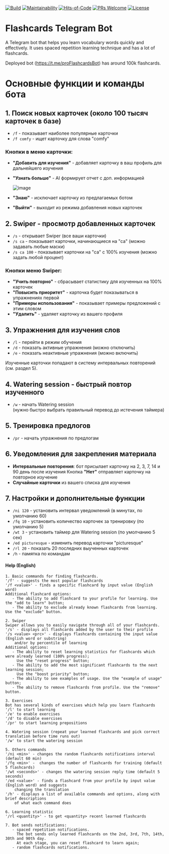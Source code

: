 [![Build](https://github.com/OlegCheban/Flashcards/actions/workflows/mvn.yml/badge.svg)](https://github.com/OlegCheban/Flashcards/actions/workflows/mvn.yml)
[![Maintainability](https://api.codeclimate.com/v1/badges/f2d9a17907b5cfa0500a/maintainability)](https://codeclimate.com/github/OlegCheban/Flashcards/maintainability)
[![Hits-of-Code](https://hitsofcode.com/github/olegcheban/flashcards?branch=master&label=Hits-of-Code)](https://hitsofcode.com/github/olegcheban/flashcards/view?branch=master&label=Hits-of-Code)
[![PRs Welcome](https://img.shields.io/badge/PRs-welcome-brightgreen.svg?style=flat-square)](https://makeapullrequest.com)
[![License](https://img.shields.io/badge/license-MIT-green.svg)](https://github.com/OlegCheban/Flashcards/blob/master/LICENSE)

# Flashcards Telegram Bot
A Telegram bot that helps you learn vocabulary words quickly and effectively. It uses spaced repetition learning technique and has a lot of flashcards.

Deployed bot (https://t.me/proFlashcardsBot) has around 100k flashcards.

# Основные функции и команды бота

## 1. Поиск новых карточек (около 100 тысяч карточек в базе)

- `/f` - показывает наиболее популярные карточки
- `/f comfy` - ищет карточку для слова "comfy"

### Кнопки в меню карточки:
- **"Добавить для изучения"** - добавляет карточку в ваш профиль для дальнейшего изучения
- **"Узнать больше"** - AI формирует отчет с доп. информацией

  ![image](https://github.com/user-attachments/assets/04ce5a28-1b40-4f94-bccb-c5547b0720b5)

- **"Знаю"** - исключает карточку из предлагаемых ботом
- **"Выйти"** - выходит из режима добавления новых карточек

## 2. Swiper - просмотр добавленных карточек

- `/s` - открывает Swiper (все ваши карточки)
- `/s ca` - показывает карточки, начинающиеся на "ca" (можно задавать любые маски)
- `/s ca 100` - показывает карточки на "ca" с 100% изучения (можно задать любой процент)

### Кнопки меню Swiper:
- **"Учить повторно"** - сбрасывает статистику для изученных на 100% карточек
- **"Повысить приоритет"** - карточка будет показываться в упражнениях первой
- **"Примеры использования"** - показывает примеры предложений с этим словом
- **"Удалить"** - удаляет карточку из вашего профиля

## 3. Упражнения для изучения слов

- `/l` - перейти в режим обучения
- `/d` - показать активные упражнения (можно отключить)
- `/e` - показать неактивные упражнения (можно включить)

Изученные карточки попадают в систему интервальных повторений (см. раздел 5).

## 4. Watering session - быстрый повтор изученного

- `/w` - начать Watering session  
  (нужно быстро выбрать правильный перевод до истечения таймера)

## 5. Тренировка предлогов

- `/pr` - начать упражнения по предлогам

## 6. Уведомления для закрепления материала

- **Интервальные повторения**: бот присылает карточку на 2, 3, 7, 14 и 90 день после изучения
  Кнопка **"Нет"** отправляет карточку на повторное изучение
- **Случайные карточки** из вашего списка для изучения

## 7. Настройки и дополнительные функции

- `/ni 120` - установить интервал уведомлений (в минутах, по умолчанию 60)
- `/fq 10` - установить количество карточек за тренировку (по умолчанию 5)
- `/wt 3` - установить таймер для Watering session (по умолчанию 5 сек)
- `/ed picturesque` - изменить перевод карточки "picturesque"
- `/rl 20` - показать 20 последних выученных карточек
- `/h` - памятка по командам
  

#### Help (English)
```
1. Basic commands for finding flashcards.
'/f' - suggests the most popular flashcards
'/f <value>' - finds a specific flashcard by input value (English word)
Additional flashcard options:
   - The ability to add flashcard to your profile for learning. Use the "add to learn" button;
   - The ability to exclude already known flashcards from learning. Use the "exclude" button.

2. Swiper
Swiper allows you to easily navigate through all of your flashcards.
'/s' - displays all flashcards added by the user to their profile
'/s <value> <prc>' - displays flashcards containing the input value (English word or substring) 
    and/or by percentile of learning
Additional options:
   - The ability to reset learning statistics for flashcards which were already learned (100% progress);
     Use the "reset progress" button;
   - The ability to add the most significant flashcards to the next learning session;
     Use the "boost priority" button;
   - The ability to see examples of usage. Use the "example of usage" button;
   - The ability to remove flashcards from profile. Use the "remove" button.

3. Exercises
Bot has several kinds of exercises which help you learn flashcards
'/l' to start learning
'/e' to enable exercises 
'/d' to disable exercises
'/pr' to start learning prepositions

4. Watering session (repeat your learned flashcards and pick correct translation before time runs out)
'/w' to start the watering session

5. Others commands
'/ni <min>' - changes the random flashcards notifications interval (default 60 min) 
'/fq <min>' -  changes the number of flashcards for training (default 5 flashcards)
'/wt <seconds>' - changes the watering session reply time (default 5 seconds)
'/ed <value>' - finds a flashcard from your profile by input value (English word) and suggests 
    changing the translation
'/h' - displays a list of available commands and options, along with brief descriptions 
    of what each command does

6. Learning statistic
'/rl <quantity>' - to get <quantity> recent learned flashcards 

7. Bot sends notifications:
   - spaced repetition notifications. 
     The bot sends only learned flashcards on the 2nd, 3rd, 7th, 14th, 30th and 90th day. 
     At each stage, you can reset flashcard to learn again;
   - random flashcards notifications.
```
  
   
